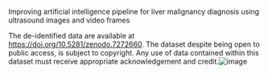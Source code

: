Improving artificial intelligence pipeline for liver malignancy diagnosis using ultrasound images and video frames

The de-identified data are available at https://doi.org/10.5281/zenodo.7272660. The dataset despite being open to public access, is subject to copyright. Any use of data contained within this dataset must receive appropriate acknowledgement and credit.![image](https://user-images.githubusercontent.com/33342392/199539593-a1e26614-c3c9-451b-b239-3341652fe599.png)
